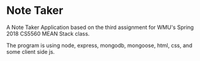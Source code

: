 # Note Taker

A Note Taker Application based on the third assignment for WMU's Spring 2018 CS5560 MEAN Stack class.

The program is using node, express, mongodb, mongoose, html, css, and some client side js.
